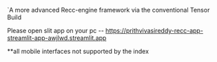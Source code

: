 `A more advanced Recc-engine framework via the conventional Tensor Build


Please open slit app on your pc -- https://prithvivasireddy-recc-app-streamlit-app-awjlwd.streamlit.app

**all mobile interfaces not supported by the index
